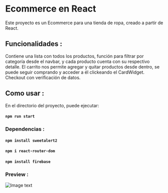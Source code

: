 
# Ecommerce en React

Este proyecto es un Ecommerce para una tienda de ropa, creado a partir de React.

## Funcionalidades :

Contiene una lista con todos los productos, función para filtrar por categoría desde el navbar, y cada producto cuenta con su respectivo detalle.
El carrito nos permite agregar y quitar productos desde dentro, se puede seguir comprando y acceder a él clickeando el CardWidget.
Checkout con verificación de datos.

## Como usar :

En el directorio del proyecto, puede ejecutar:

#### `npm run start`

### Dependencias :

#### `npm install sweetalert2`
#### `npm i react-router-dom`
#### `npm install firebase`

### Preview :
![Image text](https://firebasestorage.googleapis.com/v0/b/proyectofinalcoder-b92b0.appspot.com/o/Proyecto.png?alt=media&token=0169bf23-dc56-4091-a0bf-4c09ed5c64ed)
